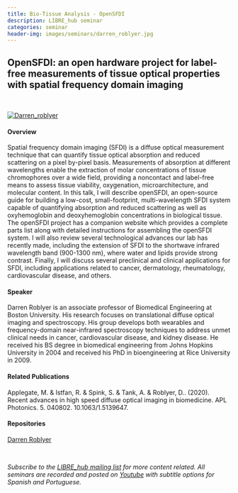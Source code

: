 ```yaml
---
title: Bio-Tissue Analysis - OpenSFDI
description: LIBRE_hub seminar
categories: seminar
header-img: images/seminars/darren_roblyer.jpg
---
```


## OpenSFDI: an open hardware project for label-free measurements of tissue optical properties with spatial frequency domain imaging

<br>

[![Darren_roblyer](http://img.youtube.com/vi/BArvfhsU3C4/0.jpg)](https://youtu.be/BArvfhsU3C4)

#### Overview
Spatial frequency domain imaging (SFDI) is a diffuse optical measurement technique that can quantify tissue optical absorption and reduced scattering on a pixel by-pixel basis. Measurements of absorption at different wavelengths enable the extraction of molar concentrations of tissue chromophores over a wide field, providing a noncontact and label-free means to assess tissue viability, oxygenation, microarchitecture, and molecular content. In this talk, I will describe openSFDI, an open-source guide for building a low-cost, small-footprint, multi-wavelength SFDI system capable of quantifying absorption and reduced scattering as well as oxyhemoglobin and deoxyhemoglobin concentrations in biological tissue. The openSFDI project has a companion website which provides a complete parts list along with detailed instructions for assembling the openSFDI system. I will also review several technological advances our lab has recently made, including the extension of SFDI to the shortwave infrared wavelength band (900-1300 nm), where water and lipids provide strong contrast. Finally, I will discuss several preclinical and clinical applications for SFDI, including applications related to cancer, dermatology, rheumatology, cardiovascular disease, and others.

#### Speaker
Darren Roblyer is an associate professor of Biomedical Engineering at Boston University. His research focuses on translational diffuse optical imaging and spectroscopy. His group develops both wearables and frequency-domain near-infrared spectroscopy techniques to address unmet clinical needs in cancer, cardiovascular disease, and kidney disease. He received his BS degree in biomedical engineering from Johns Hopkins University in 2004 and received his PhD in bioengineering at Rice University in 2009.

#### Related Publications
Applegate, M. & Istfan, R. & Spink, S. & Tank, A. & Roblyer, D.. (2020). Recent advances in high speed diffuse optical imaging in biomedicine. APL Photonics. 5. 040802. 10.1063/1.5139647.
‌
#### Repositories
[Darren Roblyer](https://www.bu.edu/eng/profile/darren-roblyer-ph-d/)

<br>

*Subscribe to the [LIBRE_hub mailing list](https://mailchi.mp/2efa11be3d6b/libre_hub) for more content related. All seminars are recorded and posted on [Youtube](https://www.youtube.com/channel/UCKaffupDA8KKrDE0rd668Xw) with subtitle options for Spanish and Portuguese.*
